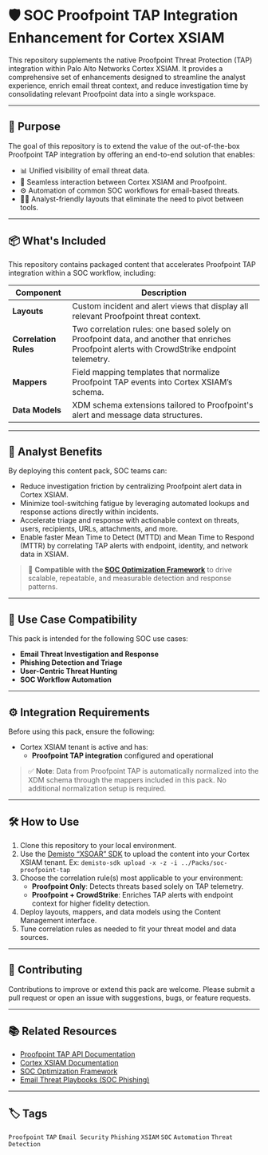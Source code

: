 # 🛡️ SOC Proofpoint TAP Integration Enhancement for Cortex XSIAM

This repository supplements the native Proofpoint Threat Protection (TAP) integration within Palo Alto Networks Cortex XSIAM. It provides a comprehensive set of enhancements designed to streamline the analyst experience, enrich email threat context, and reduce investigation time by consolidating relevant Proofpoint data into a single workspace.

---

## 🚀 Purpose

The goal of this repository is to extend the value of the out-of-the-box Proofpoint TAP integration by offering an end-to-end solution that enables:

- 📊 Unified visibility of email threat data.
- 🔁 Seamless interaction between Cortex XSIAM and Proofpoint.
- ⚙️ Automation of common SOC workflows for email-based threats.
- 👨‍💻 Analyst-friendly layouts that eliminate the need to pivot between tools.

---

## 📦 What's Included

This repository contains packaged content that accelerates Proofpoint TAP integration within a SOC workflow, including:

| Component           | Description                                                                 |
|---------------------|-----------------------------------------------------------------------------|
| **Layouts**         | Custom incident and alert views that display all relevant Proofpoint threat context. |
| **Correlation Rules** | Two correlation rules: one based solely on Proofpoint data, and another that enriches Proofpoint alerts with CrowdStrike endpoint telemetry. |
| **Mappers**         | Field mapping templates that normalize Proofpoint TAP events into Cortex XSIAM’s schema. |
| **Data Models**     | XDM schema extensions tailored to Proofpoint's alert and message data structures. |

---

## 🧠 Analyst Benefits

By deploying this content pack, SOC teams can:

- Reduce investigation friction by centralizing Proofpoint alert data in Cortex XSIAM.
- Minimize tool-switching fatigue by leveraging automated lookups and response actions directly within incidents.
- Accelerate triage and response with actionable context on threats, users, recipients, URLs, attachments, and more.
- Enable faster Mean Time to Detect (MTTD) and Mean Time to Respond (MTTR) by correlating TAP alerts with endpoint, identity, and network data in XSIAM.

> 🔄 **Compatible with the [SOC Optimization Framework](https://github.com/Palo-Cortex/soc-optimization-framework)** to drive scalable, repeatable, and measurable detection and response patterns.

---

## 🔗 Use Case Compatibility

This pack is intended for the following SOC use cases:

- **Email Threat Investigation and Response**
- **Phishing Detection and Triage**
- **User-Centric Threat Hunting**
- **SOC Workflow Automation**

---

## ⚙️ Integration Requirements

Before using this pack, ensure the following:

- Cortex XSIAM tenant is active and has:
  - **Proofpoint TAP integration** configured and operational

> ✅ **Note**: Data from Proofpoint TAP is automatically normalized into the XDM schema through the mappers included in this pack. No additional normalization setup is required.

---

## 🛠️ How to Use

1. Clone this repository to your local environment.
2. Use the [Demisto “XSOAR” SDK](https://github.com/demisto/demisto-sdk) to upload the content into your Cortex XSIAM tenant. Ex: `demisto-sdk upload -x -z -i ../Packs/soc-proofpoint-tap`
3. Choose the correlation rule(s) most applicable to your environment:
   - **Proofpoint Only**: Detects threats based solely on TAP telemetry.
   - **Proofpoint + CrowdStrike**: Enriches TAP alerts with endpoint context for higher fidelity detection.
4. Deploy layouts, mappers, and data models using the Content Management interface.
5. Tune correlation rules as needed to fit your threat model and data sources.

---

## 🤝 Contributing

Contributions to improve or extend this pack are welcome. Please submit a pull request or open an issue with suggestions, bugs, or feature requests.

---

## 📚 Related Resources

- [Proofpoint TAP API Documentation](https://threatinsight.proofpoint.com)
- [Cortex XSIAM Documentation](https://docs.paloaltonetworks.com/cortex/cortex-xsiam)
- [SOC Optimization Framework](https://github.com/Palo-Cortex/soc-optimization-framework)
- [Email Threat Playbooks (SOC Phishing)](https://github.com/Palo-Cortex/soc-phishing)

---

## 🏷️ Tags

`Proofpoint` `TAP` `Email Security` `Phishing` `XSIAM` `SOC` `Automation` `Threat Detection`
